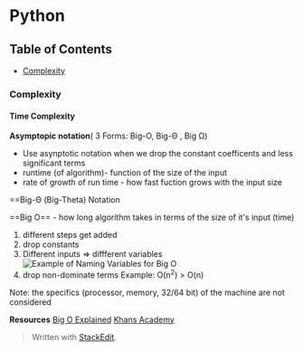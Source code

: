 # Python

## Table of Contents
* [Complexity](complexity)


### Complexity

#### Time Complexity


**Asymptopic notation**( 3 Forms: Big-O, Big-Θ , Big Ω)
* Use asynptotic notation when we drop the constant coefficents and less significant terms
* runtime (of algorithm)- function of the size of the input
* rate of growth of run time - how fast fuction grows with the input size


==Big-Θ (Big-Theta) Notation

==Big O== - how long algorithm takes in terms of the size of it's input (time)
1. different steps get added
2. drop constants 
3.  Different inputs => diffferent variables 
![Example of Naming Variables for Big O](https://photos.google.com/album/AF1QipPfjm3PHBCiN_eT1T8CAOtzKh6txR99WmTXPr93/photo/AF1QipO6ti8ZlIrT-mqBlEtWesSHBGwYwH0puYWkqJxw)
4. drop non-dominate terms 
Example: O(n<sup>2</sup>) > O(n)

Note: the specifics (processor, memory, 32/64 bit) of the machine are not considered

**Resources**
 [Big O Explained](https://www.youtube.com/watch?v=v4cd1O4zkGw)
 [Khans Academy](https://www.khanacademy.org/computing/computer-science/algorithms/asymptotic-notation/a/asymptotic-notation)

> Written with [StackEdit](https://stackedit.io/).
<!--stackedit_data:
eyJoaXN0b3J5IjpbLTE1MTM4NDUyMDIsMTgwNDU0NDI3N119
-->
